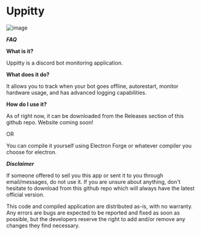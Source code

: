 # Uppitty
![image](https://github.com/SoullessCookie/Uppitty/assets/71998907/e3b2b0b9-5706-4d97-88a9-9d9ae15cc8ce)


**_FAQ_**

**What is it?**

Uppitty is a discord bot monitoring application.


**What does it do?**

It allows you to track when your bot goes offline, autorestart, monitor hardware usage, and has advanced logging capabilities.


**How do I use it?**

As of right now, it can be downloaded from the Releases section of this github repo. Website coming soon!

OR

You can compile it yourself using Electron Forge or whatever compiler you choose for electron.


**_Disclaimer_**

If someone offered to sell you this app or sent it to you through email/messages, do not use it.
If you are unsure about anything, don't hesitate to download from this github repo which will always have the latest official version.


This code and compiled application are distributed as-is, with no warranty. Any errors are bugs are expected to be reported and fixed as soon as possible, but the developers reserve the right to add and/or remove any changes they find necessary.

